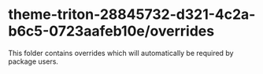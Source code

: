 # theme-triton-28845732-d321-4c2a-b6c5-0723aafeb10e/overrides

This folder contains overrides which will automatically be required by package users.
